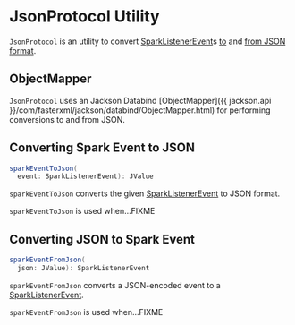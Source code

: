 # JsonProtocol Utility

`JsonProtocol` is an utility to convert [SparkListenerEvent](../SparkListenerEvent.md)s [to](#sparkEventToJson) and [from JSON format](#sparkEventFromJson).

## <span id="mapper"> ObjectMapper

`JsonProtocol` uses an Jackson Databind [ObjectMapper]({{ jackson.api }}/com/fasterxml/jackson/databind/ObjectMapper.html) for performing conversions to and from JSON.

## <span id="sparkEventToJson"> Converting Spark Event to JSON

```scala
sparkEventToJson(
  event: SparkListenerEvent): JValue
```

`sparkEventToJson` converts the given [SparkListenerEvent](../SparkListenerEvent.md) to JSON format.

`sparkEventToJson` is used when...FIXME

## <span id="sparkEventFromJson"> Converting JSON to Spark Event

```scala
sparkEventFromJson(
  json: JValue): SparkListenerEvent
```

`sparkEventFromJson` converts a JSON-encoded event to a [SparkListenerEvent](../SparkListenerEvent.md).

`sparkEventFromJson` is used when...FIXME
